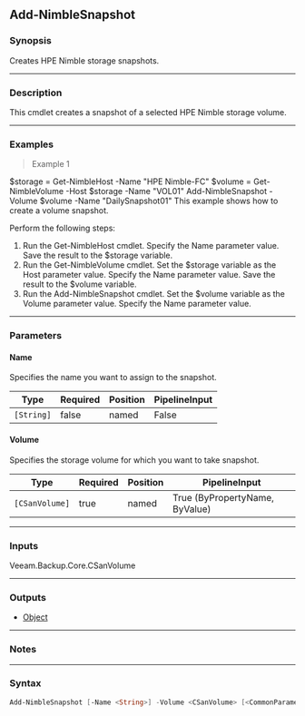 Add-NimbleSnapshot
------------------

### Synopsis
Creates HPE Nimble storage snapshots.

---

### Description

This cmdlet creates a snapshot of a selected HPE Nimble storage volume.

---

### Examples
> Example 1

$storage = Get-NimbleHost -Name "HPE Nimble-FC"
$volume = Get-NimbleVolume -Host $storage -Name "VOL01"
Add-NimbleSnapshot -Volume $volume -Name "DailySnapshot01"
This example shows how to create a volume snapshot.

Perform the following steps:
1. Run the Get-NimbleHost cmdlet. Specify the Name parameter value. Save the result to the $storage variable.
2. Run the Get-NimbleVolume cmdlet. Set the $storage variable as the Host parameter value. Specify the Name parameter value. Save the result to the $volume variable.
3. Run the Add-NimbleSnapshot cmdlet. Set the $volume variable as the Volume parameter value. Specify the Name parameter value.

---

### Parameters
#### **Name**
Specifies the name you want to assign to the snapshot.

|Type      |Required|Position|PipelineInput|
|----------|--------|--------|-------------|
|`[String]`|false   |named   |False        |

#### **Volume**
Specifies the storage volume for which you want to take snapshot.

|Type          |Required|Position|PipelineInput                 |
|--------------|--------|--------|------------------------------|
|`[CSanVolume]`|true    |named   |True (ByPropertyName, ByValue)|

---

### Inputs
Veeam.Backup.Core.CSanVolume

---

### Outputs
* [Object](https://learn.microsoft.com/en-us/dotnet/api/System.Object)

---

### Notes

---

### Syntax
```PowerShell
Add-NimbleSnapshot [-Name <String>] -Volume <CSanVolume> [<CommonParameters>]
```

